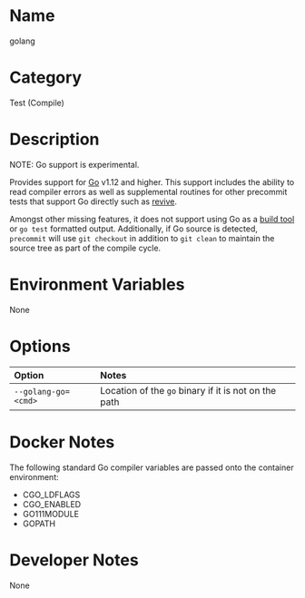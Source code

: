 <!---
  Licensed to the Apache Software Foundation (ASF) under one
  or more contributor license agreements.  See the NOTICE file
  distributed with this work for additional information
  regarding copyright ownership.  The ASF licenses this file
  to you under the Apache License, Version 2.0 (the
  "License"); you may not use this file except in compliance
  with the License.  You may obtain a copy of the License at

    http://www.apache.org/licenses/LICENSE-2.0

  Unless required by applicable law or agreed to in writing,
  software distributed under the License is distributed on an
  "AS IS" BASIS, WITHOUT WARRANTIES OR CONDITIONS OF ANY
  KIND, either express or implied.  See the License for the
  specific language governing permissions and limitations
  under the License.
-->

# Name

golang

# Category

Test (Compile)

# Description

NOTE: Go support is experimental.

Provides support for [Go](https://golang.com) v1.12 and higher.  This support includes the ability to read compiler errors as well as supplemental routines for other precommit tests that support Go directly such as [revive](../revive).

Amongst other missing features, it does not support using Go as a [build tool](../../buildtools) or `go test` formatted output.   Additionally, if Go source is detected, `precommit` will use `git checkout` in addition to `git clean` to maintain the source tree as part of the compile cycle.

# Environment Variables

None

# Options

| Option | Notes |
|:---------|:------|
| `--golang-go=<cmd>` | Location of the `go` binary if it is not on the path |

# Docker Notes

The following standard Go compiler variables are passed onto the container environment:

* CGO_LDFLAGS
* CGO_ENABLED
* GO111MODULE
* GOPATH

# Developer Notes

None
